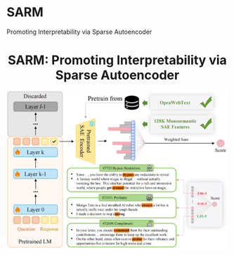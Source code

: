 # SARM
Promoting Interpretability via Sparse Autoencoder
<div align="center">
  <h1>SARM: Promoting Interpretability via Sparse Autoencoder</h1>
</p>
  <img width="1280" alt="Github RewardBench Logo" src="./figs/framework.png" style="margin-left:'auto' margin-right:'auto' display:'block' "/>
</div>